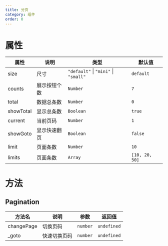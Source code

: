 ```yaml
---
title: 分页
category: 组件
order: 0
---
```


# 属性

| 属性 | 说明 | 类型 | 默认值 |
| --- | --- | --- | --- |
| size | 尺寸 | `"default"` &#124; `"mini"` &#124; `"small"` | `default` |
| counts | 展示按钮个数 | `Number` | `7` |
| total | 数据总条数 | `Number` | `0` |
| showTotal | 显示总条数 | `Boolean` | `true` |
| current | 当前页码 | `Number` | `1` |
| showGoto | 显示快速翻页 | `Boolean` | `false` |
| limit | 页面条数 | `Number` | `10` |
| limits | 页面条数 | `Array` | `[10, 20, 50]` |


# 方法

## Pagination

| 方法名 | 说明 | 参数 | 返回值 |
| --- | --- | --- | --- |
| changePage | 切换页码 | `number` | `undefined` |
| _goto | 快速切换页码 | `number` | `undefined` |
